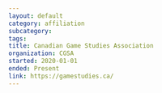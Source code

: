 ```yaml
---
layout: default
category: affiliation
subcategory:
tags:
title: Canadian Game Studies Association
organization: CGSA
started: 2020-01-01
ended: Present
link: https://gamestudies.ca/
---
```

